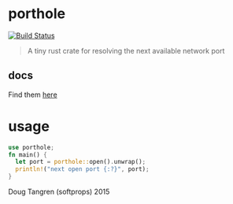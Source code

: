 # porthole

[![Build Status](https://travis-ci.org/softprops/porthole.svg?branch=master)](https://travis-ci.org/softprops/porthole)

> A tiny rust crate for resolving the next available network port

## docs

Find them [here](http://softprops.github.io/porthole)

# usage

```rust
use porthole;
fn main() {
  let port = porthole::open().unwrap();
  println!("next open port {:?}", port);
}
```

Doug Tangren (softprops) 2015
